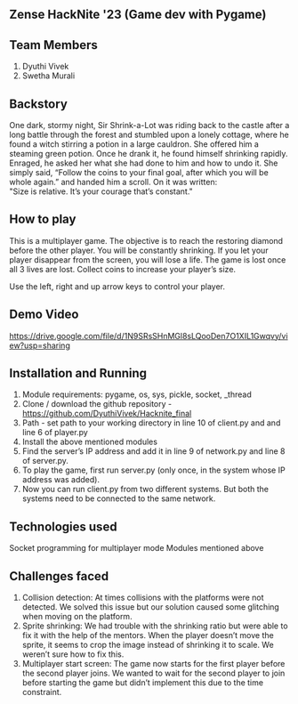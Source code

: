 ## Zense HackNite '23 (Game dev with Pygame)

## Team Members

1. Dyuthi Vivek 
2. Swetha Murali 

## Backstory

One dark, stormy night, Sir Shrink-a-Lot was riding back to the castle after a long battle through the forest and stumbled upon a lonely cottage, where he found a witch stirring a potion in a large cauldron. She offered him a steaming green potion. Once he drank it, he found himself shrinking rapidly. Enraged, he asked her what she had done to him and how to undo it. She simply said, “Follow the coins to your final goal, after which you will be whole again.” and handed him a scroll. On it was written:
<br>
"Size is relative. It’s your courage that’s constant."

## How to play
This is a multiplayer game. The objective is to reach the restoring diamond before the other player. You will be constantly shrinking. If you let your player disappear from the screen, you will lose a life. The game is lost once all 3 lives are lost. Collect coins to increase your player’s size.

Use the left, right and up arrow keys to control your player.

## Demo Video
https://drive.google.com/file/d/1N9SRsSHnMGl8sLQooDen7O1XIL1Gwqvy/view?usp=sharing


## Installation and Running
1. Module requirements: pygame, os, sys, pickle, socket, _thread
2. Clone / download the github repository - https://github.com/DyuthiVivek/Hacknite_final
3. Path - set path to your working directory in line 10 of client.py and and line 6 of player.py
4. Install the above mentioned modules
5. Find the server’s IP address and add it in line 9 of network.py and line 8 of server.py.
6. To play the game, first run server.py (only once, in the system whose IP address was added). 
7. Now you can run client.py from two different systems. But both the systems need to be connected to the same network.

## Technologies used
Socket programming for multiplayer mode
Modules mentioned above

## Challenges faced
1. Collision detection: At times collisions with the platforms were not detected. We solved this issue but our solution caused some glitching when moving on the platform.
2. Sprite shrinking: We had trouble with the shrinking ratio but were able to fix it with the help of the mentors. When the player doesn’t move the sprite, it seems to crop the image instead of shrinking it to scale. We weren’t sure how to fix this.
3. Multiplayer start screen: The game now starts for the first player before the second player joins. We wanted to wait for the second player to join before starting the game but didn’t implement this due to the time constraint.





